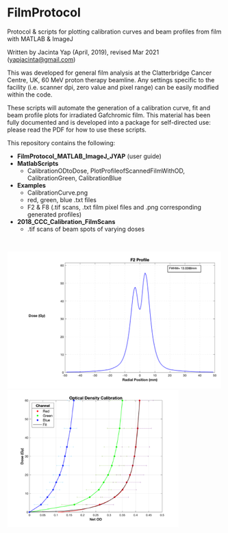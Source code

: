 # FilmProtocol
Protocol & scripts for plotting calibration curves and beam profiles from film with MATLAB &amp; ImageJ

Written by Jacinta Yap (April, 2019), revised Mar 2021 (yapjacinta@gmail.com)

This was developed for general film analysis at the Clatterbridge Cancer Centre, UK, 60 MeV proton therapy beamline. Any settings specific to the facility (i.e. scanner dpi, zero value and pixel range) can be easily modified within the code.

These scripts will automate the generation of a calibration curve, fit and beam profile plots for irradiated Gafchromic film. This material has been fully documented and is developed into a package for self-directed use: please read the PDF for how to use these scripts. 

This repository contains the following:

- **FilmProtocol_MATLAB_ImageJ_JYAP** (user guide)
- **MatlabScripts**
  - CalibrationODtoDose, PlotProfileofScannedFilmWithOD, CalibrationGreen, CalibrationBlue
- **Examples**
  - CalibrationCurve.png
  - red, green, blue .txt files
  - F2 & F8 (.tif scans, .txt film pixel files and .png corresponding generated profiles)
- **2018_CCC_Calibration_FilmScans**
  - .tif scans of beam spots of varying doses

<br />
<p float="left">
<img src="https://github.com/jacyap/FilmProtocol/blob/main/Examples/F2_19-Mar-2021.png" width="500"/> 
<img src="https://github.com/jacyap/FilmProtocol/blob/main/Examples/19-Mar-2021_CalibrationCurve.png" width="400"/>
</p>
